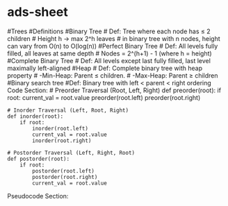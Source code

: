 # ads-sheet



#Trees 
    #Definitions
        #Binary Tree
            # Def: Tree where each node has ≤ 2 children
            # Height h → max 2^h leaves
            # in binary tree with n nodes, height can vary from O(n) to O(log(n))
        #Perfect Binary Tree
            # Def: All levels fully filled, all leaves at same depth
            # Nodes = 2^(h+1) - 1 (where h = height)
        #Complete Binary Tree
            # Def: All levels except last fully filled, last level maximally left-aligned
        #Heap
            # Def: Complete binary tree with heap property
            # -Min-Heap: Parent ≤ children.
            # -Max-Heap: Parent ≥ children
        #Binary search tree
            #Def: Binary tree with left < parent < right ordering
Code Section:
    # Preorder Traversal (Root, Left, Right)
    def preorder(root):
        if root:
            current_val = root.value
            preorder(root.left)
            preorder(root.right)

    # Inorder Traversal (Left, Root, Right)
    def inorder(root):
        if root:
            inorder(root.left)
            current_val = root.value
            inorder(root.right)

    # Postorder Traversal (Left, Right, Root)
    def postorder(root):
        if root:
            postorder(root.left)
            postorder(root.right)
            current_val = root.value
Pseudocode Section:
